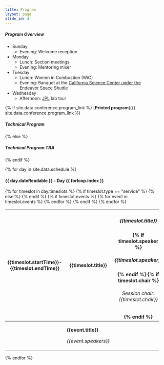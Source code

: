 ```yaml
---
title: Program
layout: page
slide_id: 4
---
```


##### Program Overview

- Sunday
  * Evening: Welcome reception
- Monday
  * Lunch: Section meetings
  * Evening: Mentoring mixer
- Tuesday
  * Lunch: Women in Combustion (WiC)
  * Evening: Banquet at the [California Science Center under the Endeavor Space Shuttle](https://californiasciencecenter.org/exhibits/air-space/space-shuttle-endeavour)
- Wednesday
  * Afternoon: [JPL](https://www.jpl.nasa.gov/) lab tour

{% if site.data.conference.program_link %}
[<i class="fa fa-external-link fa-fw" aria-hidden="true"></i>**Printed program**]({{ site.data.conference.program_link }})

##### Technical Program
{% else %}
##### Technical Program TBA
{% endif %}

{% for day in site.data.schedule %}
    <div>
        <h4 class="schedule-table-heading">{{ day.dateReadable }} - Day {{ forloop.index }}</h4>
        <table class="table table-bordered table-striped table-hover table-responsive table-sm">
        {% for timeslot in day.timeslots %}
          <thead>
            <tr>
              <th class="bg-info text-center">
                <div>{{timeslot.startTime}}-{{timeslot.endTime}}</div>
              </th>
              {% if timeslot.type == "service" %}
                <th class="bg-warning text-center">
                  <p class="text-muted">{{timeslot.title}}</p>
                </th>
              {% else %}
                <th class="bg-primary text-center">
                  <h5>{{timeslot.title}}</h5>
                  {% if timeslot.speaker %}
                  <h5>{{timeslot.speaker}}</h5>
                  {% endif %}
                  {% if timeslot.chair %}
                      <h6>Session chair:{{timeslot.chair}}</h6>
                  {% endif %}
                </th>
              {% endif %}
            </tr>
          </thead>
          {% if timeslot.events %}
          <tbody>
            {% for event in timeslot.events %}
              <tr>
                <td width="20%">
                </td>
                <td>
                  <p><b>{{event.title}}</b></p>
                  <p><i>{{event.speakers}}</i></p>
                </td>
              </tr>
            {% endfor %}
          </tbody>
          {% endif %}
        {% endfor %}
        </table>
    </div>

{% endfor %}
